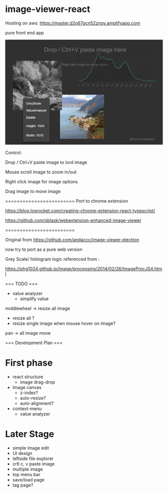# image-viewer-react

Hosting on aws: https://master.d2o67qcn52znqy.amplifyapp.com 

pure front end app

![Intro](public/intro.png)

Control:

Drop / Ctrl+V paste image to lord image

Mouse scroll image to zoom in/out

Right click image for image options

Drag image to move image

========================
Port to chrome extension

https://blog.logrocket.com/creating-chrome-extension-react-typescript/ 

https://github.com/sblask/webextension-enhanced-image-viewer

========================

Original from https://github.com/andaccc/image-viewer-electron

now try to port as a pure web version 

Grey Scale/ histogram logic referenced from :

https://phg1024.github.io/image/processing/2014/02/26/ImageProcJS4.html

=== TODO ===
- value analyzer
  - simplify value

middlewheel -> resize all image
- resize all ?
- resize single image when mouse hover on image?

pan -> all image move

=== Development Plan ===

# First phase
- react structure
  - image drag-drop
- Image canvas
  - z-index?
  - auto-resize?
  - auto-alignment?
- context-menu
  - value analyzer
# Later Stage
- simple image edit
- UI design
- leftside file explorer
- crtl c, v paste image 
- multiple image
- top menu bar
- save/load page
- tag page?

